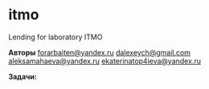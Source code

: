 # itmo
Lending for laboratory ITMO


**Авторы**
forarbaiten@yandex.ru
dalexeych@gmail.com
aleksamahaeva@yandex.ru
ekaterinatop4ieva@yandex.ru


**Задачи:**